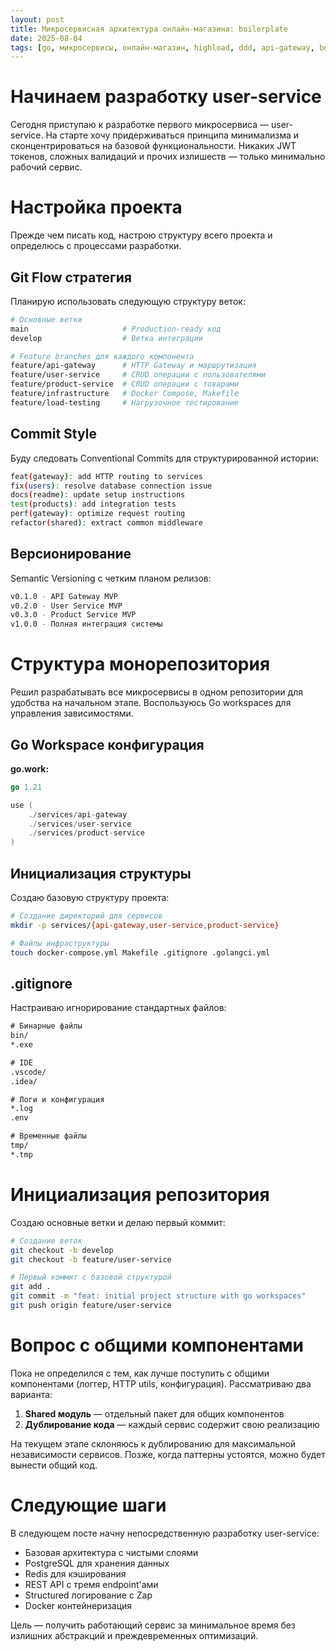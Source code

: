 ```yaml
---
layout: post
title: Микросервисная архитектура онлайн-магазина: boilerplate
date: 2025-08-04
tags: [go, микросервисы, онлайн-магазин, highload, ddd, api-gateway, boilerplate]
---
```


# Начинаем разработку user-service

Сегодня приступаю к разработке первого микросервиса — user-service. На старте хочу придерживаться принципа минимализма и сконцентрироваться на базовой функциональности. Никаких JWT токенов, сложных валидаций и прочих излишеств — только минимально рабочий сервис.

# Настройка проекта

Прежде чем писать код, настрою структуру всего проекта и определюсь с процессами разработки.

## Git Flow стратегия

Планирую использовать следующую структуру веток:

```bash
# Основные ветки
main                     # Production-ready код
develop                  # Ветка интеграции

# Feature branches для каждого компонента
feature/api-gateway      # HTTP Gateway и маршрутизация
feature/user-service     # CRUD операции с пользователями
feature/product-service  # CRUD операции с товарами
feature/infrastructure   # Docker Compose, Makefile
feature/load-testing     # Нагрузочное тестирование
```

## Commit Style 

Буду следовать Conventional Commits для структурированной истории:

```bash
feat(gateway): add HTTP routing to services
fix(users): resolve database connection issue  
docs(readme): update setup instructions
test(products): add integration tests
perf(gateway): optimize request routing
refactor(shared): extract common middleware
```

## Версионирование

Semantic Versioning с четким планом релизов:

```bash
v0.1.0 - API Gateway MVP
v0.2.0 - User Service MVP  
v0.3.0 - Product Service MVP
v1.0.0 - Полная интеграция системы
```

# Структура монорепозитория

Решил разрабатывать все микросервисы в одном репозитории для удобства на начальном этапе. Воспользуюсь Go workspaces для управления зависимостями.

## Go Workspace конфигурация

**go.work:**
```go
go 1.21

use (
    ./services/api-gateway
    ./services/user-service
    ./services/product-service
)
```

## Инициализация структуры

Создаю базовую структуру проекта:

```bash
# Создание директорий для сервисов
mkdir -p services/{api-gateway,user-service,product-service}

# Файлы инфраструктуры
touch docker-compose.yml Makefile .gitignore .golangci.yml
```

## .gitignore

Настраиваю игнорирование стандартных файлов:

```txt
# Бинарные файлы
bin/
*.exe

# IDE
.vscode/
.idea/

# Логи и конфигурация
*.log
.env

# Временные файлы
tmp/
*.tmp
```

# Инициализация репозитория

Создаю основные ветки и делаю первый коммит:

```bash
# Создание веток
git checkout -b develop
git checkout -b feature/user-service

# Первый коммит с базовой структурой
git add .
git commit -m "feat: initial project structure with go workspaces"
git push origin feature/user-service
```

# Вопрос с общими компонентами

Пока не определился с тем, как лучше поступить с общими компонентами (логгер, HTTP utils, конфигурация). Рассматриваю два варианта:

1. **Shared модуль** — отдельный пакет для общих компонентов
2. **Дублирование кода** — каждый сервис содержит свою реализацию

На текущем этапе склоняюсь к дублированию для максимальной независимости сервисов. Позже, когда паттерны устоятся, можно будет вынести общий код.

# Следующие шаги

В следующем посте начну непосредственную разработку user-service:

- Базовая архитектура с чистыми слоями
- PostgreSQL для хранения данных
- Redis для кэширования  
- REST API с тремя endpoint'ами
- Structured логирование с Zap
- Docker контейнеризация

Цель — получить работающий сервис за минимальное время без излишних абстракций и преждевременных оптимизаций.
